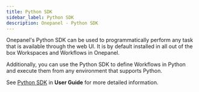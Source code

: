 ```yaml
---
title: Python SDK
sidebar_label: Python SDK
description: Onepanel - Python SDK
---
```


Onepanel's Python SDK can be used to programmatically perform any task that is available through the web UI. It is by default installed in all out of the box Workspaces and Workflows in Onepanel.

Additionally, you can use the Python SDK to define Workflows in Python and execute them from any environment that supports Python.

See [Python SDK](/docs/reference/sdks/python) in **User Guide** for more detailed information.